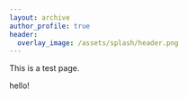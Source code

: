 ```yaml
---
layout: archive
author_profile: true
header:
  overlay_image: /assets/splash/header.png
---
```


This is a test page.

hello!

<img src="{{ site.url }}{{ site.baseurl }}/assets/images/test-image.png" alt="">
